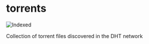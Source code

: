 torrents 
========
![Indexed](https://img.shields.io/badge/indexed-99019-blue)

Collection of torrent files discovered in the DHT network
